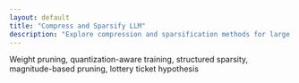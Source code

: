 ```yaml
---
layout: default
title: "Compress and Sparsify LLM"
description: "Explore compression and sparsification methods for large language models."
---
```


<link rel="stylesheet" href="{{ '/assets/css/section-academic.css' | relative_url }}">

Weight pruning, quantization-aware training, structured sparsity, magnitude-based pruning, lottery ticket hypothesis

<script>
  // Navigation variables - no previous for index
  window.prevSection = "/content/handbooks/foundation-models/section13/";
  window.nextSection = "/content/handbooks/foundation-models/section15/";
</script>

<script src="{{ '/assets/js/section-academic.js' | relative_url }}"></script>
